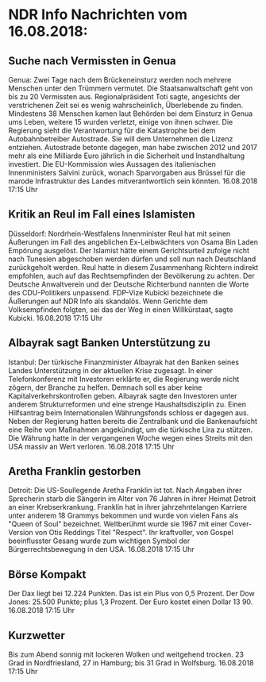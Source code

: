 # NDR Info Nachrichten vom 16.08.2018:


## Suche nach Vermissten in Genua
Genua: Zwei Tage nach dem Brückeneinsturz werden noch mehrere Menschen unter den Trümmern vermutet. Die Staatsanwaltschaft geht von bis zu 20 Vermissten aus. Regionalpräsident Toti sagte, angesichts der verstrichenen Zeit sei es wenig wahrscheinlich, Überlebende zu finden. Mindestens 38 Menschen kamen laut Behörden bei dem Einsturz in Genua ums Leben, weitere 15 wurden verletzt, einige von ihnen schwer. Die Regierung sieht die Verantwortung für die Katastrophe bei dem Autobahnbetreiber Autostrade. Sie will dem Unternehmen die Lizenz entziehen. Autostrade betonte dagegen, man habe zwischen 2012 und 2017 mehr als eine Milliarde Euro jährlich in die Sicherheit und Instandhaltung investiert. Die EU-Kommission wies Aussagen des italienischen Innenministers Salvini zurück, wonach Sparvorgaben aus Brüssel für die marode Infrastruktur des Landes mitverantwortlich sein könnten. 16.08.2018 17:15 Uhr 

## Kritik an Reul im Fall eines Islamisten
Düsseldorf:	Nordrhein-Westfalens Innenminister Reul hat mit seinen Äußerungen im Fall des angeblichen Ex-Leibwächters von Osama Bin Laden Empörung ausgelöst. Der Islamist hätte einem Gerichtsurteil zufolge nicht nach Tunesien abgeschoben werden dürfen und soll nun nach Deutschland zurückgeholt werden. Reul hatte in diesem Zusammenhang Richtern indirekt empfohlen, auch auf das Rechtsempfinden der Bevölkerung zu achten. Der Deutsche Anwaltverein und der Deutsche Richterbund nannten die Worte des CDU-Politikers unpassend. FDP-Vize Kubicki bezeichnete die Äußerungen auf NDR Info als skandalös. Wenn Gerichte dem Volksempfinden folgten, sei das der Weg in einen Willkürstaat, sagte Kubicki. 16.08.2018 17:15 Uhr 

## Albayrak sagt Banken Unterstützung zu
Istanbul: Der türkische Finanzminister Albayrak hat den Banken seines Landes Unterstützung in der aktuellen Krise zugesagt. In einer Telefonkonferenz mit Investoren erklärte er, die Regierung werde nicht zögern, der Branche zu helfen. Demnach soll es aber keine Kapitalverkehrskontrollen geben. Albayrak sagte den Investoren unter anderem Strukturreformen und eine strenge Haushaltsdisziplin zu. Einen Hilfsantrag beim Internationalen Währungsfonds schloss er dagegen aus. Neben der Regierung hatten bereits die Zentralbank und die Bankenaufsicht eine Reihe von Maßnahmen angekündigt, um die türkische Lira zu stützen. Die Währung hatte in der vergangenen Woche wegen eines Streits mit den USA massiv an Wert verloren. 16.08.2018 17:15 Uhr 

## Aretha Franklin gestorben
Detroit:	Die US-Soullegende Aretha Franklin ist tot. Nach Angaben ihrer Sprecherin starb die Sängerin im Alter von 76 Jahren in ihrer Heimat Detroit an einer Krebserkrankung. Franklin hat in ihrer jahrzehntelangen Karriere unter anderem 18 Grammys bekommen und wurde von vielen Fans als "Queen of Soul" bezeichnet. Weltberühmt wurde sie 1967 mit einer Cover-Version von Otis Reddings Titel "Respect". Ihr kraftvoller, von Gospel beeinflusster Gesang wurde zum wichtigen Symbol der Bürgerrechtsbewegung in den USA. 16.08.2018 17:15 Uhr 

## Börse Kompakt
Der Dax liegt bei 12.224 Punkten. Das ist ein Plus von 0,5 Prozent. Der Dow Jones: 25.500 Punkte; plus 1,3 Prozent. Der Euro kostet einen Dollar 13 90. 16.08.2018 17:15 Uhr 

## Kurzwetter
Bis zum Abend sonnig mit lockeren Wolken und weitgehend trocken. 23 Grad in Nordfriesland, 27 in Hamburg; bis 31 Grad in Wolfsburg. 16.08.2018 17:15 Uhr 

